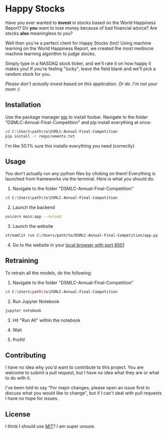 # Happy Stocks

Have you ever wanted to **invest** in stocks based on the World Happiness Report? Do **you** want to lose money because of bad financial advice? Are stocks **also** meaningless to you? 

Well then you're a perfect client for Happy Stocks (tm)! Using machine learning on the World Happiness Report, we created the most mediocre machine learning algorithm to judge stocks.

Simply type in a NASDAQ stock ticker, and we'll rate it on how happy it makes you! If you're feeling "lucky", leave the field blank and we'll pick a random stock for you.

*Please don't actually invest based on this application. Or do. I'm not your mom :)*

## Installation

Use the package manager [pip](https://pip.pypa.io/en/stable/) to install foobar. Navigate to the folder "DSMLC-Annual-Final-Competition" and pip install everything at once:

```bash
cd C:\Users\path\to\DSMLC-Annual-Final-Competition
pip install -r requirements.txt
```
I'm like 50.1% sure this installs everything you need (correctly)

## Usage

You don't actually run any python files by clicking on them! Everything is launched from frameworks via the terminal. Here is what you should do:

1. Navigate to the folder "DSMLC-Annual-Final-Competition"
```bash
cd C:\Users\path\to\DSMLC-Annual-Final-Competition
```

2. Launch the backend
```bash
uvicorn main:app --reload
```

3. Launch the website
```bash
streamlit run C:/Users/path/to/DSMLC-Annual-Final-Competition/app.py
```

4. Go to the website in your [local browser with port 8501](http://localhost:8501/)

## Retraining

To retrain all the models, do the following:

1. Navigate to the folder "DSMLC-Annual-Final-Competition"
```bash
cd C:\Users\path\to\DSMLC-Annual-Final-Competition
```

2. Run Jupyter Notebook
```bash
jupyter notebook
```

3. Hit "Run All" within the notebook

4. Wait

5. Profit!

## Contributing

I have no idea why you'd want to contribute to this project. You are welcome to submit a pull request, but I have no idea what they are or what to do with it. 

I've been told to say "For major changes, please open an issue first to discuss what you would like to change", but if I can't deal with pull requests I have no hope for issues.

## License

I think I should use [MIT](https://choosealicense.com/licenses/mit/)? I am super unsure. 
